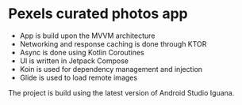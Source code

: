 # Pexels curated photos app

 - App is build upon the MVVM architecture
 - Networking and response caching is done through KTOR
 - Async is done using Kotlin Coroutines
 - UI is written in Jetpack Compose
 - Koin is used for dependency management and injection
 - Glide is used to load remote images

The project is build using the latest version of Android Studio Iguana.
